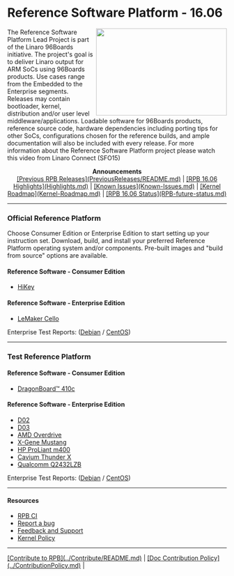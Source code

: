 # Reference Software Platform - 16.06

<a href="http://connect.linaro.org/resource/sfo15/sfo15-104-the-96boards-software-reference-platform/" target="_blank"><img align="right" src="http://i.imgur.com/UzmaWUD.png" data-canonical-src="http://i.imgur.com/UzmaWUD.png" width="300" height="200" /></a>


The Reference Software Platform Lead Project is part of the Linaro 96Boards initiative. The project's goal is to deliver Linaro output for ARM SoCs using 96Boards products. Use cases range from the Embedded to the Enterprise segments. Releases may contain bootloader, kernel, distribution and/or user level middleware/applications. Loadable software for 96Boards products, reference source code, hardware dependencies including porting tips for other SoCs, configurations chosen for the reference builds, and ample documentation will also be included with every release.
For more information about the Reference Software Platform project please watch this video from Linaro Connect (SFO15)

<p align="center">
  <b>Announcements</b><br>
  <a href="#">[Previous RPB Releases](PreviousReleases/README.md)</a> |
  <a href="#">[RPB 16.06 Highlights](Highlights.md)</a> |
  <a href="#">[Known Issues](Known-Issues.md)</a> |
  <a href="#">[Kernel Roadmap](Kernel-Roadmap.md)</a> |
  <a href="#">[RPB 16.06 Status](RPB-future-status.md)</a>
  <br>

***

### Official Reference Platform

Choose Consumer Edition or Enterprise Edition to start setting up your instruction set. Download, build, and install your preferred Reference Platform operating system and/or components. Pre-built images and "build from source" options are available.

#### Reference Software - Consumer Edition
- [HiKey](ConsumerEdition/HiKey/README.md)

#### Reference Software - Enterprise Edition
- [LeMaker Cello](EnterpriseEdition/Cello/README.md)


Enterprise Test Reports: ([Debian](https://builds.96boards.org/releases/reference-platform/components/debian-installer/16.06/EE-Debian-RPB-16.06-TestReport.pdf) / [CentOS](https://builds.96boards.org/releases/reference-platform/components/centos-installer/16.06/EE-CentOS-RPB-16.06-TestReport.pdf))

***

### Test Reference Platform

#### Reference Software - Consumer Edition
- [DragonBoard™ 410c](ConsumerEdition/DragonBoard-410c/README.md)

#### Reference Software - Enterprise Edition
- [D02](TestEE/D02/README.md)
- [D03](TestEE/D03/README.md)
- [AMD Overdrive](TestEE/Overdrive/README.md)
- [X-Gene Mustang](TestEE/X-Gene-Mustang/README.md)
- [HP ProLiant m400](TestEE/HP-ProLiant-m400/README.md)
- [Cavium Thunder X](TestEE/ThunderX/README.md)
- [Qualcomm Q2432LZB](TestEE/Q2432LZB/README.md)

Enterprise Test Reports: ([Debian](https://builds.96boards.org/releases/reference-platform/components/debian-installer/16.06/EE-Debian-RPB-16.06-TestReport.pdf) / [CentOS](https://builds.96boards.org/releases/reference-platform/components/centos-installer/16.06/EE-CentOS-RPB-16.06-TestReport.pdf))


***

#### Resources

- [RPB CI](RPB-CI.md)
- [Report a bug](Report-a-bug.md)
- [Feedback and Support](Feedback-and-Support.md)
- [Kernel Policy](KernelPolicy.md)

***

<p align="left">
  <b></b>
  <a href="#">[Contribute to RPB](../Contribute/README.md)</a> |
  <a href="#">[Doc Contribution Policy](../ContributionPolicy.md)</a> |
  <br>
